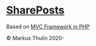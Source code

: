 # [SharePosts](https://github.com/thulin82/SharePosts)

Based on [MVC Framework in PHP](https://github.com/thulin82/PHP-MVC-Framework)

© Markus Thulin 2020-
